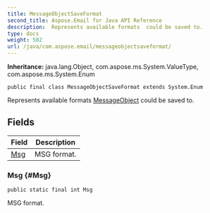 ```yaml
---
title: MessageObjectSaveFormat
second_title: Aspose.Email for Java API Reference
description:  Represents available formats  could be saved to.
type: docs
weight: 502
url: /java/com.aspose.email/messageobjectsaveformat/
---
```

**Inheritance:**
java.lang.Object, com.aspose.ms.System.ValueType, com.aspose.ms.System.Enum
```
public final class MessageObjectSaveFormat extends System.Enum
```

Represents available formats [MessageObject](../../com.aspose.email/messageobject) could be saved to.
## Fields

| Field | Description |
| --- | --- |
| [Msg](#Msg) | MSG format. |
### Msg {#Msg}
```
public static final int Msg
```


MSG format.

